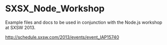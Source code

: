 SXSX_Node_Workshop
==================

Example files and docs to be used in conjunction with the Node.js workshop at SXSW 2013.

http://schedule.sxsw.com/2013/events/event_IAP15740